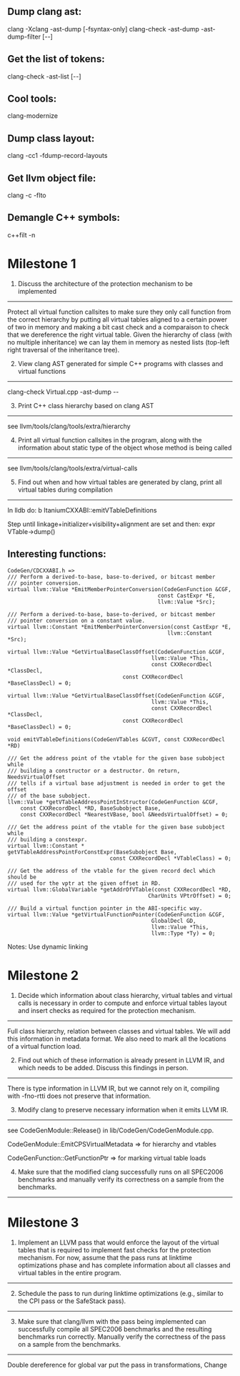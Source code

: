Dump clang ast:
---------------
clang -Xclang -ast-dump [-fsyntax-only] 
clang-check <path> -ast-dump -ast-dump-filter <filter> [--]

Get the list of tokens:
-----------------------
clang-check <path> -ast-list [--]

Cool tools:
-----------
clang-modernize

Dump class layout:
------------------
clang -cc1 -fdump-record-layouts <path>

Get llvm object file:
---------------------
clang -c <path> -flto 

Demangle C++ symbols:
---------------------
c++filt -n <path>

Milestone 1
===========

1. Discuss the architecture of the protection mechanism to be implemented
-------------------------------------------------------------------------
Protect all virtual function callsites to make sure they only call function from
the correct hierarchy by putting all virtual tables aligned to a certain power
of two in memory and making a bit cast check and a comparaison to check that we
dereference the right virtual table. Given the hierarchy of class (with no
multiple inheritance) we can lay them in memory as nested lists (top-left right
traversal of the inheritance tree).


2. View clang AST generated for simple C++ programs with classes and virtual functions
--------------------------------------------------------------------------------------
clang-check Virtual.cpp -ast-dump --


3. Print C++ class hierarchy based on clang AST 
-----------------------------------------------
see llvm/tools/clang/tools/extra/hierarchy


4. Print all virtual function callsites in the program, along with the information about static type of the object whose method is being called 
-----------------------------------------------------------------------------------------------------------------------------------------------
see llvm/tools/clang/tools/extra/virtual-calls


5. Find out when and how virtual tables are generated by clang, print all virtual tables during compilation
-----------------------------------------------------------------------------------------------------------
In lldb do:
    b ItaniumCXXABI::emitVTableDefinitions

Step until linkage+initializer+visibility+alignment are set and then:
    expr VTable->dump()

    
Interesting functions:
----------------------
    CodeGen/CDCXXABI.h =>
    /// Perform a derived-to-base, base-to-derived, or bitcast member
    /// pointer conversion.
    virtual llvm::Value *EmitMemberPointerConversion(CodeGenFunction &CGF,
                                                   const CastExpr *E,
                                                   llvm::Value *Src);

    /// Perform a derived-to-base, base-to-derived, or bitcast member
    /// pointer conversion on a constant value.
    virtual llvm::Constant *EmitMemberPointerConversion(const CastExpr *E,
                                                      llvm::Constant *Src);

    virtual llvm::Value *GetVirtualBaseClassOffset(CodeGenFunction &CGF,
                                                 llvm::Value *This,
                                                 const CXXRecordDecl *ClassDecl,
                                        const CXXRecordDecl *BaseClassDecl) = 0;

    virtual llvm::Value *GetVirtualBaseClassOffset(CodeGenFunction &CGF,
                                                 llvm::Value *This,
                                                 const CXXRecordDecl *ClassDecl,
                                        const CXXRecordDecl *BaseClassDecl) = 0;

    void emitVTableDefinitions(CodeGenVTables &CGVT, const CXXRecordDecl *RD)
    
    /// Get the address point of the vtable for the given base subobject while
    /// building a constructor or a destructor. On return, NeedsVirtualOffset
    /// tells if a virtual base adjustment is needed in order to get the offset
    /// of the base subobject.  
    llvm::Value *getVTableAddressPointInStructor(CodeGenFunction &CGF, 
        const CXXRecordDecl *RD, BaseSubobject Base, 
        const CXXRecordDecl *NearestVBase, bool &NeedsVirtualOffset) = 0;
    
    /// Get the address point of the vtable for the given base subobject while
    /// building a constexpr.
    virtual llvm::Constant *
    getVTableAddressPointForConstExpr(BaseSubobject Base,
                                    const CXXRecordDecl *VTableClass) = 0;

    /// Get the address of the vtable for the given record decl which should be
    /// used for the vptr at the given offset in RD.
    virtual llvm::GlobalVariable *getAddrOfVTable(const CXXRecordDecl *RD,
                                                CharUnits VPtrOffset) = 0;

    /// Build a virtual function pointer in the ABI-specific way.
    virtual llvm::Value *getVirtualFunctionPointer(CodeGenFunction &CGF,
                                                 GlobalDecl GD,
                                                 llvm::Value *This,
                                                 llvm::Type *Ty) = 0;


Notes:
Use dynamic linking



Milestone 2
===========

1. Decide which information about class hierarchy, virtual tables and virtual calls is necessary in order to compute and enforce virtual tables layout and insert checks as required for the protection mechanism. 
------------------------------------------------------------------------------------------------------------------------------------------------------------------------------------------------------------------
Full class hierarchy, relation between classes and virtual tables. We will add
this information in metadata format. We also need to mark all the locations of a
virtual function load.

2. Find out which of these information is already present in LLVM IR, and which needs to be added. Discuss this findings in person. 
-----------------------------------------------------------------------------------------------------------------------------------
There is type information in LLVM IR, but we cannot rely on it, compiling with
-fno-rtti does not preserve that information.

3. Modify clang to preserve necessary information when it emits LLVM IR. 
------------------------------------------------------------------------
see CodeGenModule::Release() in lib/CodeGen/CodeGenModule.cpp.

CodeGenModule::EmitCPSVirtualMetadata => for hierarchy and vtables

CodeGenFunction::GetFunctionPtr => for marking virtual table loads

4. Make sure that the modified clang successfully runs on all SPEC2006 benchmarks and manually verify its correctness on a sample from the benchmarks.
------------------------------------------------------------------------------------------------------------------------------------------------------


Milestone 3
===========

1. Implement an LLVM pass that would enforce the layout of the virtual tables that is required to implement fast checks for the protection mechanism. For now, assume that the pass runs at linktime optimizations phase and has complete information about all classes and virtual tables in the entire program.
-----------------------------------------------------------------------------------------------------------------------------------------------------------------------------------------------------------------------------------------------------------------------------------------------------------------


2. Schedule the pass to run during linktime optimizations (e.g., similar to the CPI pass or the SafeStack pass).
----------------------------------------------------------------------------------------------------------------


3. Make sure that clang/llvm with the pass being implemented can successfully compile all SPEC2006 benchmarks and the resulting benchmarks run correctly. Manually verify the correctness of the pass on a sample from the benchmarks.
--------------------------------------------------------------------------------------------------------------------------------------------------------------------------------------------------------------------------------------



Double dereference for global var
put the pass in transformations,
Change 
